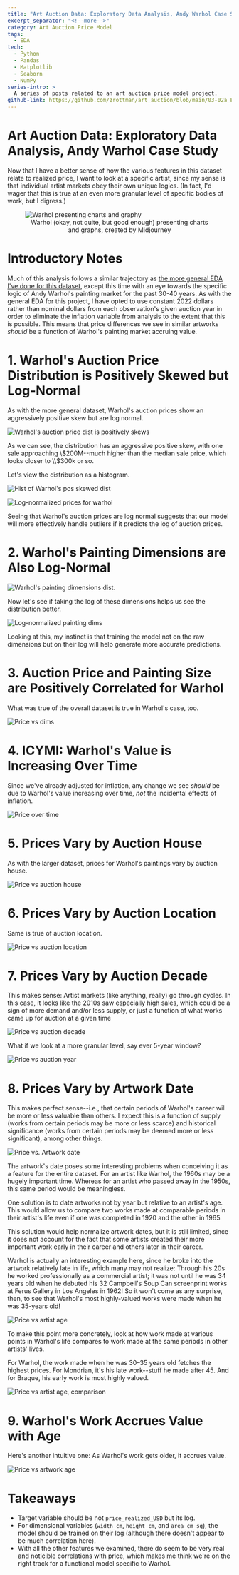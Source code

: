 ```yaml
---
title: "Art Auction Data: Exploratory Data Analysis, Andy Warhol Case Study"
excerpt_separator: "<!--more-->"
category: Art Auction Price Model
tags:
  - EDA
tech:
  - Python
  - Pandas
  - Matplotlib
  - Seaborn
  - NumPy
series-intro: >
  A series of posts related to an art auction price model project. 
github-link: https://github.com/zrottman/art_auction/blob/main/03-02a_EDA-Warhol.ipynb
---
```


# Art Auction Data: Exploratory Data Analysis, Andy Warhol Case Study
Now that I have a better sense of how the various features in this dataset relate to realized price, I want to look at a specific artist, since my sense is that individual artist markets obey their own unique logics. (In fact, I'd wager that this is true at an even more granular level of specific bodies of work, but I digress.)

<!--more-->

<figure>
<img src="/assets/images/warhol-presenting-charts_midjourney_1.png" alt="Warhol presenting charts and graphy">
<figcaption align='center'>Warhol (okay, not quite, but good enough) presenting charts and graphs, created by Midjourney</figcaption>
</figure>

# Introductory Notes
Much of this analysis follows a similar trajectory as [the more general EDA I've done for this dataset](/assets/images/https://github.com/zrottman/art_auction/blob/main/03-01_EDA.ipynb), except this time with an eye towards the specific logic of Andy Warhol's painting market for the past 30-40 years. As with the general EDA for this project, I have opted to use constant 2022 dollars rather than nominal dollars from each observation's given auction year in order to eliminate the inflation variable from analysis to the extent that this is possible. This means that price differences we see in similar artworks *should* be a function of Warhol's painting market accruing value.

# 1. Warhol's Auction Price Distribution is Positively Skewed but Log-Normal
As with the more general dataset, Warhol's auction prices show an aggressively positive skew but are log normal.

![Warhol's auction price dist is positively skews](/assets/images/art-auction_warhol-eda_01.png)

As we can see, the distribution has an aggressive positive skew, with one sale approaching \\$200M--much higher than the median sale price, which looks closer to \\$300k or so.

Let's view the distribution as a histogram.

![Hist of Warhol's pos skewed dist](/assets/images/art-auction_warhol-eda_02.png)

![Log-normalized prices for warhol](/assets/images/art-auction_warhol-eda_03.png)

Seeing that Warhol's auction prices are log normal suggests that our model will more effectively handle outliers if it predicts the log of auction prices.

# 2. Warhol's Painting Dimensions are Also Log-Normal

![Warhol's painting dimensions dist.](/assets/images/art-auction_warhol-eda_04.png)

Now let's see if taking the log of these dimensions helps us see the distribution better.

![Log-normalized painting dims](/assets/images/art-auction_warhol-eda_05.png)


Looking at this, my instinct is that training the model not on the raw dimensions but on their log will help generate more accurate predictions.


# 3. Auction Price and Painting Size are Positively Correlated for Warhol
What was true of the overall dataset is true in Warhol's case, too.

![Price vs dims](/assets/images/art-auction_warhol-eda_06.png)


# 4. ICYMI: Warhol's Value is Increasing Over Time
Since we've already adjusted for inflation, any change we see *should* be due to Warhol's value increasing over time, *not* the incidental effects of inflation.

![Price over time](/assets/images/art-auction_warhol-eda_07.png)


# 5. Prices Vary by Auction House
As with the larger dataset, prices for Warhol's paintings vary by auction house.

![Price vs auction house](/assets/images/art-auction_warhol-eda_08.png)


# 6. Prices Vary by Auction Location
Same is true of auction location.

![Price vs auction location](/assets/images/art-auction_warhol-eda_09.png)


# 7. Prices Vary by Auction Decade
This makes sense: Artist markets (like anything, really) go through cycles. In this case, it looks like the 2010s saw especially high sales, which could be a sign of more demand and/or less supply, or just a function of what works came up for auction at a given time

![Price vs auction decade](/assets/images/art-auction_warhol-eda_10.png)

What if we look at a more granular level, say ever 5-year window?

![Price vs auction year](/assets/images/art-auction_warhol-eda_11.png)


# 8. Prices Vary by Artwork Date
This makes perfect sense--i.e., that certain periods of Warhol's career will be more or less valuable than others. I expect this is a function of supply (works from certain periods may be more or less scarce) and historical significance (works from certain periods may be deemed more or less significant), among other things.

![Price vs. Artwork date](/assets/images/art-auction_warhol-eda_12.png)

The artwork's date poses some interesting problems when conceiving it as a feature for the entire dataset. For an artist like Warhol, the 1960s may be a hugely important time. Whereas for an artist who passed away in the 1950s, this same period would be meaningless.

One solution is to date artworks not by year but relative to an artist's age. This would allow us to compare two works made at comparable periods in their artist's life even if one was completed in 1920 and the other in 1965.

This solution would help normalize artwork dates, but it is still limited, since it does not account for the fact that some artists created their more important work early in their career and others later in their career.

Warhol is actually an interesting example here, since he broke into the artwork relatively late in life, which many may not realize: Through his 20s he worked professionally as a commercial artist; it was not until he was 34 years old when he debuted his 32 Campbell's Soup Can screenprint works at Ferus Gallery in Los Angeles in 1962! So it won't come as any surprise, then, to see that Warhol's most highly-valued works were made when he was 35-years old!

![Price vs artist age](/assets/images/art-auction_warhol-eda_13.png)

To make this point more concretely, look at how work made at various points in Warhol's life compares to work made at the same periods in other artists' lives.

For Warhol, the work made when he was 30–35 years old fetches the highest prices. For Mondrian, it's his late work--stuff he made after 45. And for Braque, his early work is most highly valued.

![Price vs artist age, comparison](/assets/images/art-auction_warhol-eda_14.png)


# 9. Warhol's Work Accrues Value with Age
Here's another intuitive one: As Warhol's work gets older, it accrues value.

![Price vs artwork age](/assets/images/art-auction_warhol-eda_15.png)


# Takeaways
- Target variable should be not `price_realized_USD` but its log.
- For dimensional variables (`width_cm`, `height_cm`, and `area_cm_sq`), the model should be trained on their log (although there doesn't appear to be much correlation here).
- With all the other features we examined, there do seem to be very real and noticible correlations with price, which makes me think we're on the right track for a functional model specific to Warhol.

